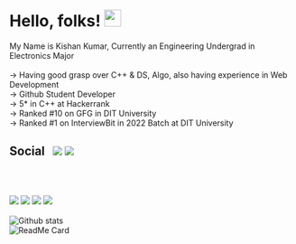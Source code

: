 # Hello, folks! <img src="https://raw.githubusercontent.com/MartinHeinz/MartinHeinz/master/wave.gif" width="30px">

My Name is Kishan Kumar, Currently an Engineering Undergrad in Electronics Major
<br>
<br>
-> Having good grasp over C++ & DS, Algo, also having experience in Web Development
<br>
-> Github Student Developer
<br>
-> 5* in C++ at Hackerrank
<br>
-> Ranked #10 on GFG in DIT University
<br>
-> Ranked #1 on InterviewBit in 2022 Batch at DIT University
<br>
<h2 id="user-content-social">
    Social &nbsp;
    <a href="mailto:undefined.kishan@gmail.com"><img src="https://img.shields.io/badge/-undefined.kishan@gmail.com-c14438?style=flat&logo=Gmail&logoColor=white"/></a>
    <a href="https://www.linkedin.com/in/kishan-kumar-12052a168/"><img src="https://img.shields.io/badge/-Kishan%20Kumar-0072b1?style=flat&logo=Linkedin&logoColor=white"/></a>
</h2>
<br>
<br>

![](https://img.shields.io/badge/<Programming_Languages>-<C__C++__Python>-informational?style=flat&logo=<LOGO_NAME>&logoColor=white&color=2bbc8a)
![](https://img.shields.io/badge/<Web_Technologies>-<HTML5__CSS3__JS__Bootstrap__jquery>-informational?style=flat&logo=<LOGO_NAME>&logoColor=white&color=2bbc8a)
![](https://img.shields.io/badge/<OS>-<MAC__WINDOWS__LINUX>-informational?style=flat&logo=<LOGO_NAME>&logoColor=white&color=2bbc8a)
![](https://img.shields.io/badge/<TOOLS>-<ECLIPSE__XCODE__MATLAB__SUBLIME>-informational?style=flat&logo=<LOGO_NAME>&logoColor=white&color=2bbc8a)
<br>
<br>
![Github stats](https://github-readme-stats.vercel.app/api?username=kishankr7979)
<br>
![ReadMe Card](https://github-readme-stats.vercel.app/api/pin/?username=kishankr7979&repo=placements4u)
<br>
<br>
<br>
<!--![counter](https://[YourEndpoint].m.pipedream.net)-->


